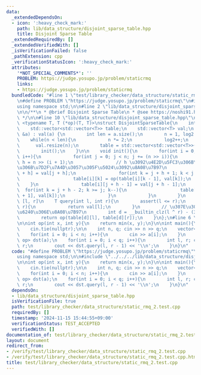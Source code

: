 ```yaml
---
data:
  _extendedDependsOn:
  - icon: ':heavy_check_mark:'
    path: lib/data_structure/disjoint_sparse_table.hpp
    title: Disjoint Sparse Table
  _extendedRequiredBy: []
  _extendedVerifiedWith: []
  _isVerificationFailed: false
  _pathExtension: cpp
  _verificationStatusIcon: ':heavy_check_mark:'
  attributes:
    '*NOT_SPECIAL_COMMENTS*': ''
    PROBLEM: https://judge.yosupo.jp/problem/staticrmq
    links:
    - https://judge.yosupo.jp/problem/staticrmq
  bundledCode: "#line 1 \"test/library_checker/data_structure/static_rmq_2.test.cpp\"\
    \n#define PROBLEM \"https://judge.yosupo.jp/problem/staticrmq\"\n#include <bits/stdc++.h>\n\
    using namespace std;\n\n#line 2 \"lib/data_structure/disjoint_sparse_table.hpp\"\
    \n\n/**\n * @brief Disjoint Sparse Table\n * @see https://noshi91.hatenablog.com/entry/2018/05/08/183946\n\
    \ */\n\n#line 10 \"lib/data_structure/disjoint_sparse_table.hpp\"\n\ntemplate\
    \ <typename T, T (*op)(T, T)>\nstruct DisjointSparseTable{\n    int n, log2;\n\
    \    std::vector<std::vector<T>> table;\n    std::vector<T> val;\n    DisjointSparseTable(std::vector<T>\
    \ &a) : val(a) {\n        int len = a.size();\n        n = 1, log2 = 0;\n    \
    \    while(n < len){\n            n *= 2;\n            log2++;\n        }\n  \
    \      val.resize(n);\n        table = std::vector<std::vector<T>>(log2, std::vector<T>(n));\n\
    \        init();\n    }\n\n    void init(){\n        for(int i = 0; i < log2;\
    \ i++){\n            for(int j = 0; j < n; j += (n >> i)){\n                int\
    \ h = n >> (i + 1);\n                // h \u3092\u4E2D\u5FC3\u306B\u5DE6\u53F3\
    \u306B\u7D2F\u7A4D\u3057\u305F\u5024\u3092\u8A08\u7B97\n                table[i][j\
    \ + h] = val[j + h];\n                for(int k = j + h + 1; k < j + h * 2; k++){\n\
    \                    table[i][k] = op(table[i][k - 1], val[k]);\n            \
    \    }\n                table[i][j + h - 1] = val[j + h - 1];\n              \
    \  for(int k = j + h - 2; k >= j; k--){\n                    table[i][k] = op(table[i][k\
    \ + 1], val[k]);\n                }\n            }\n        }\n    }\n\n    //\
    \ [l, r]\n    T query(int l, int r){\n        assert(l <= r);\n        if(l ==\
    \ r){\n            return val[l];\n        }\n        // \u307E\u305F\u3050\u5834\
    \u6240\u306E\u8A08\u7B97\n        int d = __builtin_clz(l ^ r) - (32 - log2);\n\
    \        return op(table[d][l], table[d][r]);\n    }\n};\n#line 6 \"test/library_checker/data_structure/static_rmq_2.test.cpp\"\
    \n\nint op(int x, int y){\n    return min(x, y);\n}\n\nint main(){\n    ios::sync_with_stdio(false);\n\
    \    cin.tie(nullptr);\n\n    int n, q; cin >> n >> q;\n    vector<int> a(n);\n\
    \    for(int i = 0; i < n; i++){\n        cin >> a[i];\n    }\n    DisjointSparseTable<int,\
    \ op> dst(a);\n    for(int i = 0; i < q; i++){\n        int l, r; cin >> l >>\
    \ r;\n        cout << dst.query(l, r - 1) << '\\n';\n    }\n}\n"
  code: "#define PROBLEM \"https://judge.yosupo.jp/problem/staticrmq\"\n#include <bits/stdc++.h>\n\
    using namespace std;\n\n#include \"../../../lib/data_structure/disjoint_sparse_table.hpp\"\
    \n\nint op(int x, int y){\n    return min(x, y);\n}\n\nint main(){\n    ios::sync_with_stdio(false);\n\
    \    cin.tie(nullptr);\n\n    int n, q; cin >> n >> q;\n    vector<int> a(n);\n\
    \    for(int i = 0; i < n; i++){\n        cin >> a[i];\n    }\n    DisjointSparseTable<int,\
    \ op> dst(a);\n    for(int i = 0; i < q; i++){\n        int l, r; cin >> l >>\
    \ r;\n        cout << dst.query(l, r - 1) << '\\n';\n    }\n}\n"
  dependsOn:
  - lib/data_structure/disjoint_sparse_table.hpp
  isVerificationFile: true
  path: test/library_checker/data_structure/static_rmq_2.test.cpp
  requiredBy: []
  timestamp: '2024-11-15 15:44:55+09:00'
  verificationStatus: TEST_ACCEPTED
  verifiedWith: []
documentation_of: test/library_checker/data_structure/static_rmq_2.test.cpp
layout: document
redirect_from:
- /verify/test/library_checker/data_structure/static_rmq_2.test.cpp
- /verify/test/library_checker/data_structure/static_rmq_2.test.cpp.html
title: test/library_checker/data_structure/static_rmq_2.test.cpp
---
```

